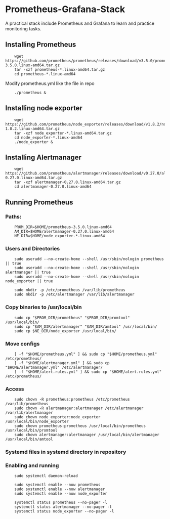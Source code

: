 # Prometheus-Grafana-Stack
A practical stack include Prometheus and Grafana to learn and practice monitoring tasks.

## Installing Prometheus

        wget https://github.com/prometheus/prometheus/releases/download/v3.5.0/prometheus-3.5.0.linux-amd64.tar.gz
        tar -xzf prometheus-*.linux-amd64.tar.gz
        cd prometheus-*.linux-amd64

Modify prometheus.yml like the file in repo

        ./prometheus &

## Installing node exporter

        wget https://github.com/prometheus/node_exporter/releases/download/v1.8.2/node_exporter-1.8.2.linux-amd64.tar.gz
        tar -xzf node_exporter-*.linux-amd64.tar.gz
        cd node_exporter-*.linux-amd64
        ./node_exporter &

## Installing Alertmanager

        wget https://github.com/prometheus/alertmanager/releases/download/v0.27.0/alertmanager-0.27.0.linux-amd64.tar.gz
        tar -xzf alertmanager-0.27.0.linux-amd64.tar.gz
        cd alertmanager-0.27.0.linux-amd64

## Running Prometheus

### Paths:

        PROM_DIR=$HOME/prometheus-3.5.0.linux-amd64
        AM_DIR=$HOME/alertmanager-0.27.0.linux-amd64
        NE_DIR=$HOME/node_exporter-*.linux-amd64

### Users and Directories

        sudo useradd --no-create-home --shell /usr/sbin/nologin prometheus || true
        sudo useradd --no-create-home --shell /usr/sbin/nologin alertmanager || true
        sudo useradd --no-create-home --shell /usr/sbin/nologin node_exporter || true

        sudo mkdir -p /etc/prometheus /var/lib/prometheus
        sudo mkdir -p /etc/alertmanager /var/lib/alertmanager

### Copy binaries to /usr/local/bin

        sudo cp "$PROM_DIR/prometheus" "$PROM_DIR/promtool" /usr/local/bin/
        sudo cp "$AM_DIR/alertmanager" "$AM_DIR/amtool" /usr/local/bin/
        sudo cp $NE_DIR/node_exporter /usr/local/bin/

### Move configs

        [ -f "$HOME/prometheus.yml" ] && sudo cp "$HOME/prometheus.yml" /etc/prometheus/
        [ -f "$HOME/alertmanager.yml" ] && sudo cp "$HOME/alertmanager.yml" /etc/alertmanager/
        [ -f "$HOME/alert.rules.yml" ] && sudo cp "$HOME/alert.rules.yml" /etc/prometheus/

### Access

        sudo chown -R prometheus:prometheus /etc/prometheus /var/lib/prometheus
        sudo chown -R alertmanager:alertmanager /etc/alertmanager /var/lib/alertmanager
        sudo chown node_exporter:node_exporter /usr/local/bin/node_exporter
        sudo chown prometheus:prometheus /usr/local/bin/prometheus /usr/local/bin/promtool
        sudo chown alertmanager:alertmanager /usr/local/bin/alertmanager /usr/local/bin/amtool

### Systemd files in systemd directory in repository

### Enabling and running

        sudo systemctl daemon-reload

        sudo systemctl enable --now prometheus
        sudo systemctl enable --now alertmanager
        sudo systemctl enable --now node_exporter

        systemctl status prometheus --no-pager -l
        systemctl status alertmanager --no-pager -l
        systemctl status node_exporter --no-pager -l

